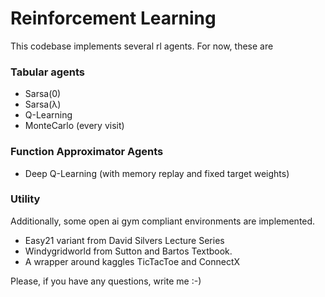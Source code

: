 # Reinforcement Learning

This codebase implements several rl agents. For now, these are

### Tabular agents
* Sarsa(0)
* Sarsa(λ)
* Q-Learning  
* MonteCarlo  (every visit)

### Function Approximator Agents
* Deep Q-Learning (with memory replay and fixed target weights)


### Utility

Additionally, some open ai gym compliant environments are implemented.

* Easy21 variant from David Silvers Lecture Series
* Windygridworld from Sutton and Bartos Textbook.
* A wrapper around kaggles TicTacToe and ConnectX


Please, if you have any questions, write me :-)
